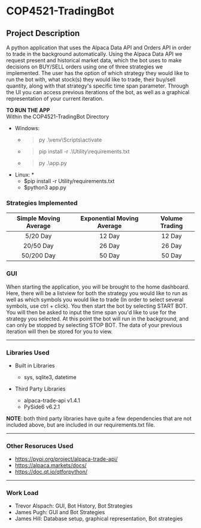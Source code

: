# **COP4521-TradingBot**

## **Project Description** 
A python application that uses the Alpaca Data API and Orders API in order to trade in the background automatically. Using the Alpaca Data API we request present and historical market data, which the bot uses to make decisions on BUY/SELL orders using one of three strategies we implemented. The user has the option of which strategy they would like to run the bot with, what stock(s) they would like to trade, their buy/sell quantity, along with that strategy's specific time span parameter. Through the UI you can access previous iterations of the bot, as well as a graphical representation of your current iteration.

**TO RUN THE APP** <br />
Within the COP4521-TradingBot Directory
* Windows: 
   * > py .\venv\Scripts\activate 
   * > pip install -r .\Utility\requirements.txt  
   * > py .\app.py
* Linux: 
   * 
   * $pip install -r Utility/requirements.txt
   * $python3 app.py

### Strategies Implemented
| Simple Moving Average  |  Exponential Moving Average | Volume Trading |
|:-:|:-:|:-:|
| 5/20 Day | 12 Day  | 12 Day |
| 20/50 Day |  26 Day | 26 Day |
| 50/200 Day | 50 Day | 50 Day |

### GUI
When starting the application, you will be brought to the home dashboard. Here, there will be a listview for both the strategy you would like to run as well as which symbols you would like to trade (In order to select several symbols, use ctrl + click). You then start the bot by selecting START BOT. You will then be asked to input the time span you'd like to use for the strategy you selected. At this point the bot will run in the background, and can only be stopped by selecting STOP BOT. The data of 
your previous iteration will then be stored for you to view.

- - - -

### Libraries Used

* Built in Libraries
   - sys, sqlite3, datetime

* Third Party Libraries
   * alpaca-trade-api v1.4.1
   * PySide6 v6.2.1
   
**NOTE**: both third party libraries have quite a few dependencies that are not included above, but are included in our requirements.txt file.

- - - -
### Other Resoruces Used
* https://pypi.org/project/alpaca-trade-api/
* https://alpaca.markets/docs/
* https://doc.qt.io/qtforpython/

- - - -

### Work Load
* Trevor Alspach: GUI, Bot History, Bot Strategies
* James Pugh: GUI and Bot Strategies
* James Hill: Database setup, graphical representation, Bot strategies

